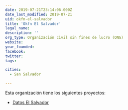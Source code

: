 ```yaml
---
date: 2019-07-21T23:14:06.000Z
date_last_modified: 2019-07-21
uid: okfn-el-salvador
title: 'Okfn El Salvador'
legal_name: 
description: ''
org_type: Organización civil sin fines de lucro (ONG)
website: 
year_founded: 
facebook: 
twitter: 
tags:

cities: 
  - San Salvador

---
```


Esta organización tiene los siguientes proyectos:

- [Datos El Salvador](/proyectos/datos-el-salvador)
